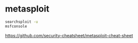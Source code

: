 # metasploit

```bash
searchsploit -u
msfconsole
```

https://github.com/security-cheatsheet/metasploit-cheat-sheet

